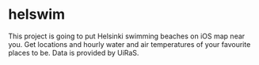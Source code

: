 # helswim
This project is going to put Helsinki swimming beaches on iOS map near you.
Get locations and hourly water and air temperatures of your favourite places to be.
Data is provided by UiRaS.

